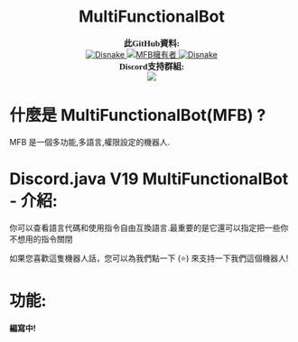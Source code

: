 <p align="center">
    <h1 align="center">
        <b>MultiFunctionalBot</b>
    </h1>
</p>
<p align="center">
    <a style="font-size:15px;font-family:verdana"><b>此GitHub資料:</b></a><br>
    <a href="https://discord.com/">
        <img alt="Disnake" src="https://img.shields.io/badge/Discord版本-V2.5.1-blue.svg?style=for-the-badge&logo=discord" />
    </a>
    <a href="https://github.com/weslychan1212">
        <img alt="MFB擁有者" src="https://img.shields.io/badge/MFB擁有者-雪球(snowball_213)-blue.svg?style=for-the-badge&logo=github" />
    </a>
    <a href="https://www.oracle.com/java/technologies/javase/jdk19-archive-downloads.html">
        <img alt="Disnake" src="https://img.shields.io/badge/JDA版本-V19-blue.svg?style=for-the-badge&logo=java" />
    </a>
    <br>
    <a style="font-size:15px;font-family:verdana"><b>Discord支持群組:</b></a><br>
    <a href="https://discord.gg/jf2tZw69">
        <img src="https://img.shields.io/discord/1126878181702508568.svg?label=Discord%20Server:&logo=discord&color=5865F2"><br>
    </a>
</p>
    
# 什麼是 MultiFunctionalBot(MFB) ?
MFB 是一個多功能,多語言,權限設定的機器人.
    
# Discord.java V19 MultiFunctionalBot - 介紹:
你可以查看語言代碼和使用指令自由互換語言.最重要的是它還可以指定把一些你不想用的指令關閉<br>
    
如果您喜歡這隻機器人話，您可以為我們點一下 (⭐️) 來支持一下我們這個機器人!
    
# 功能:
#### 編寫中!
